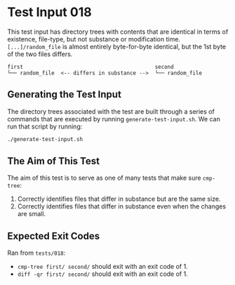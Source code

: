 # Test Input 018

This test input has directory trees with contents that are identical in terms
of existence, file-type, but not substance or modification time.
`[...]/random_file` is almost entirely byte-for-byte identical, but the 1st
byte of the two files differs.

```
first                                          second
└── random_file  <-- differs in substance -->  └── random_file
```

## Generating the Test Input

The directory trees associated with the test are built through a series of
commands that are executed by running `generate-test-input.sh`. We can run that
script by running:

```bash
./generate-test-input.sh
```

## The Aim of This Test

The aim of this test is to serve as one of many tests that make sure
`cmp-tree`:
1. Correctly identifies files that differ in substance but are the same size.
2. Correctly identifies files that differ in substance even when the changes
   are small.

## Expected Exit Codes

Ran from `tests/018`:

* `cmp-tree first/ second/` should exit with an exit code of 1.
* `diff -qr first/ second/` should exit with an exit code of 1.
